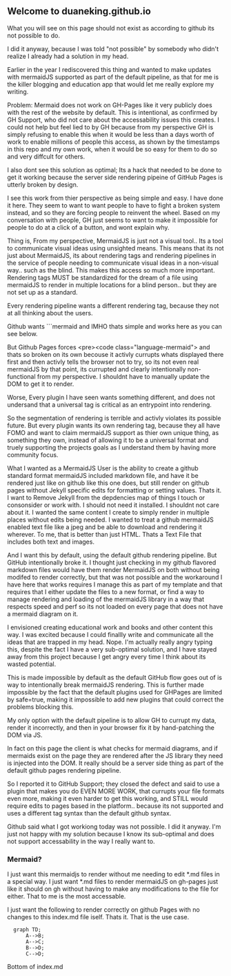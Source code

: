 ## Welcome to duaneking.github.io

What you will see on this page should not exist as according to github its not possible to do.

I did it anyway, because I was told "not possible" by somebody who didn't realize I already had a solution in my head.

Earlier in the year I rediscovered this thing and wanted to make updates with mermaidJS supported as part of the default pipeline, as that for me is the killer blogging and education app that would let me really explore my writing.

Problem: Mermaid does not work on GH-Pages like it very publicly does with the rest of the website by default.  This is intentional, as confirmed by GH Support, who did not care about the accessability issues this creates. I could not help but feel lied to by GH because from my perspective GH is simply refusing to enable this when it would be less than a days worth of work to enable millions of people this access, as shown by the timestamps in this repo and my own work, when it would be so easy for them to do so and very diffcult for others.

I also dont see this solution as optimal; Its a hack that needed to be done to get it working because the server side rendering pipeine of GitHub Pages is utterly broken by design.

I see this work from thier perspective as being simple and easy. I have done it here. They seem to want to want people to have to fight a broken system instead, and so they are forcing people to reinvent the wheel. Based on my conversation with people, GH just seems to want to make it impossible for people to do at a click of a button, and wont explain why.

Thing is, From my perspective, MermaidJS is just not a visual tool.. Its a tool to communicate visual ideas using unsighted means. This means that its not just about MermaidJS, its about rendering tags and rendering pipelines in the service of people needing to communicate visual ideas in a non-visual way.. such as the blind. This makes this access so much more important. Rendering tags MUST be standardized for the dream of a file using mermaidJS to render in multiple locations for a blind person.. but they are not set up as a standard.

Every rendering pipeline wants a different rendering tag, because they not at all thinking about the users.

Github wants ```mermaid and IMHO thats simple and works here as you can see below.

But Github Pages forces &#60;pre&#62;&#60;code class="language-mermaid"&#62; and thats so broken on its own becouse it activly currupts whats displayed there first and then activly tells the browser not to try, so its not even real mermaidJS by that point, its currupted and clearly intentionally non-functional from my perspective. I shouldnt have to manually update the DOM to get it to render.

Worse, Every plugin I have seen wants something different, and does not undersand that a universal tag is critical as an entrypoint into rendering.

So the segmentation of rendering is terrible and activly violates its possible future.  But every plugin wants its own rendering tag, because they all have FOMO and want to claim mermaidJS support as thier own unique thing, as something they own, instead of allowing it to be a universal format and truely supporting the projects goals as I understand them by having more community focus.

What I wanted as a MermaidJS User is the ability to create a github standard format mermaidJS included markdown file, and have it be rendered just like on github like this one does, but still render on github pages without Jekyll specific edits for formatting or setting values. Thats it. I want to Remove Jekyll from the depdencies map of things I touch or consonsider or work with. I should not need it installed. I shouldnt not care about it. I wanted the same content I create to simply render in multiple places without edits being needed. I wanted to treat a github mermaidJS enabled text file like a jpeg and be able to download and rendering it wherever.  To me, that is better than just HTML. Thats a Text File that includes both text and images.

And I want this by default, using the default github rendering pipeline. But GitHub intentionally broke it. I thought just checking in my github flavored markdown files would have them render MermaidJS on both without being modifed to render correctly, but that was not possible and the workaround I have here that works requires I manage this as part of my template and that requires that I either update the files to a new format, or find a way to manage rendering and loading of the mermaidJS library in a way that respects speed and perf so its not loaded on every page that does not have a mermaid diagram on it.

I envisioned creating educational work and books and other content this way. I was excited because I could finallly write and communicate all the ideas that are trapped in my head. Nope.  I'm actually really angry typing this, despite the fact I have a very sub-optimal solution, and I have stayed away from this project because I get angry every time I think about its wasted potential.

This is made impossible by default as the default GitHub flow goes out of is way to intentionally break mermaidJS rendering.  This is further made impossible by the fact that the default plugins used for GHPages are limited by safe=true, making it impossible to add new plugins that could correct the problems blocking this.

My only option with the default pipeline is to allow GH to currupt my data, render it incorrectly, and then in your browser fix it by hand-patching the DOM via JS.

In fact on this page the client is what checks for mermaid diagrams, and if mermaids exist on the page they are rendered after the JS library they need is injected into the DOM. It really should be a server side thing as part of the default github pages rendering pipeline.

So I reported it to GitHub Support; they closed the defect and said to use a plugin that makes you do EVEN MORE WORK, that currupts your file formats even more, making it even harder to get this working, and STILL would require edits to pages based in the platform.. because its not supported and uses a different tag syntax than the default github syntax.

Github said what I got workiong today was not possible. I did it anyway. I'm just not happy with my solution because I know its sub-optimal and does not support accessability in the way I really want to.

### Mermaid?

I just want this mermaidjs to render without me needing to edit *.md files in a special way. I just want *.md files to render mermaidJS on gh-pages just like it should on gh without having to make any modifications to the file for either. That to me is the most accessable.

I just want the following to render correctly on github Pages with no changes to this index.md file iself. Thats it. That is the use case.

```mermaid
  graph TD;
      A-->B;
      A-->C;
      B-->D;
      C-->D;
```
Bottom of index.md